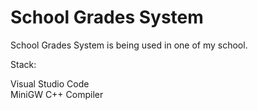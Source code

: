 # School Grades System

School Grades System is being used in one of my school.

Stack:

Visual Studio Code <br>
MiniGW C++ Compiler
